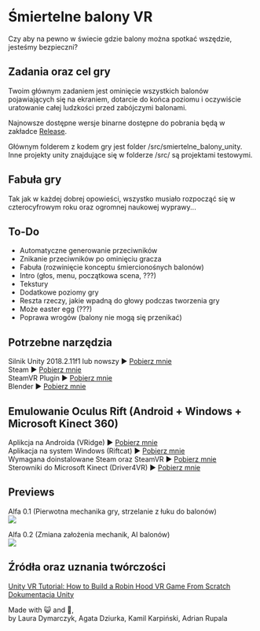 # Śmiertelne balony VR
Czy aby na pewno w świecie gdzie balony można spotkać wszędzie, jesteśmy bezpieczni?

## Zadania oraz cel gry

Twoim głównym zadaniem jest ominięcie wszystkich balonów pojawiających się na ekraniem, dotarcie do końca poziomu i oczywiście uratowanie całej ludzkości przed zabójczymi balonami.

Najnowsze dostępne wersje binarne dostępne do pobrania będą w zakładce [Release](https://github.com/Adrixop95/deathly_balloons_vr/releases).

Głównym folderem z kodem gry jest folder /src/smiertelne_balony_unity. Inne projekty unity znajdujące się w folderze /src/ są projektami testowymi.

## Fabuła gry
Tak jak w każdej dobrej opowieści, wszystko musiało rozpocząć się w czterocyfrowym roku oraz ogromnej naukowej wyprawy...

## To-Do
- Automatyczne generowanie przeciwników
- Znikanie przeciwników po ominięciu gracza
- Fabuła (rozwinięcie konceptu śmiercionośnych balonów)
- Intro (głos, menu, początkowa scena, ???)
- Tekstury
- Dodatkowe poziomy gry
- Reszta rzeczy, jakie wpadną do głowy podczas tworzenia gry
- Może easter egg (???)  
- Poprawa wrogów (balony nie mogą się przenikać)

## Potrzebne narzędzia
Silnik Unity 2018.2.11f1 lub nowszy ► [Pobierz mnie](https://unity3d.com/get-unity/download)  
Steam ► [Pobierz mnie](https://store.steampowered.com/)  
SteamVR Plugin ► [Pobierz mnie](https://assetstore.unity.com/packages/tools/integration/steamvr-plugin-32647)  
Blender ► [Pobierz mnie](https://www.blender.org/download/)  

## Emulowanie Oculus Rift (Android + Windows + Microsoft Kinect 360)
Aplikcja na Androida (VRidge) ► [Pobierz mnie](https://play.google.com/store/apps/details?id=com.riftcat.vridge2&hl=pl)  
Aplikacja na system Windows (Riftcat) ► [Pobierz mnie](https://riftcat.com/vridge)  
Wymagana doinstalowane Steam oraz SteamVR ► [Pobierz mnie](https://steamcommunity.com/steamvr)  
Sterowniki do Microsoft Kinect (Driver4VR) ► [Pobierz mnie](http://www.driver4vr.com/)  

## Previews
Alfa 0.1 (Pierwotna mechanika gry, strzelanie z łuku do balonów)  
<img src="/graphics/gifs/prev1.gif?raw=true">  

Alfa 0.2 (Zmiana założenia mechanik, AI balonów)  
<img src="/graphics/gifs/prev2.gif?raw=true">  


## Źródła oraz uznania twórczości
[Unity VR Tutorial: How to Build a Robin Hood VR Game From Scratch](https://www.youtube.com/watch?v=Dh7Wwqs-s2c)  
[Dokumentacja Unity](https://docs.unity3d.com/Manual/index.html)

Made with 😺 and 💝,  
by Laura Dymarczyk, Agata Dziurka, Kamil Karpiński, Adrian Rupala
